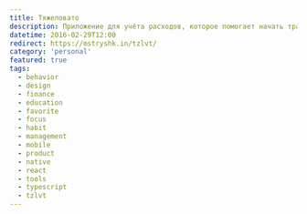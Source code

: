 ```yaml
---
title: Тяжеловато
description: Приложение для учёта расходов, которое помогает начать тратить меньше.
datetime: 2016-02-29T12:00
redirect: https://mstryshk.in/tzlvt/
category: 'personal'
featured: true
tags:
  - behavior
  - design
  - finance
  - education
  - favorite
  - focus
  - habit
  - management
  - mobile
  - product
  - native
  - react
  - tools
  - typescript
  - tzlvt
---
```

